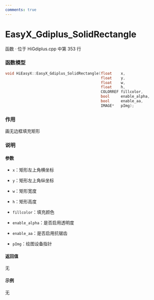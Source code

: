 ```yaml
---
comments: true
---
```


# EasyX_Gdiplus_SolidRectangle
函数 · 位于 HiGdiplus.cpp 中第 353 行

### 函数模型

```cpp
void HiEasyX::EasyX_Gdiplus_SolidRectangle(float  	x,
										   float  	y,
										   float  	w,
										   float  	h,
										   COLORREF fillcolor,
										   bool  	enable_alpha,
										   bool  	enable_aa,
										   IMAGE*   pImg);
```

### 作用
画无边框填充矩形

### 说明
#### 参数
- `x`：矩形左上角横坐标

- `y`：矩形左上角纵坐标

- `w`：矩形宽度

- `h`：矩形高度

- `fillcolor`：填充颜色

- `enable_alpha`：是否启用透明度

- `enable_aa`：是否启用抗锯齿

- `pImg`：绘图设备指针

#### 返回值
无

#### 示例
无